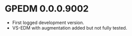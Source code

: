 # GPEDM 0.0.0.9002

* First logged development version.
* VS-EDM with augmentation added but not fully tested.
